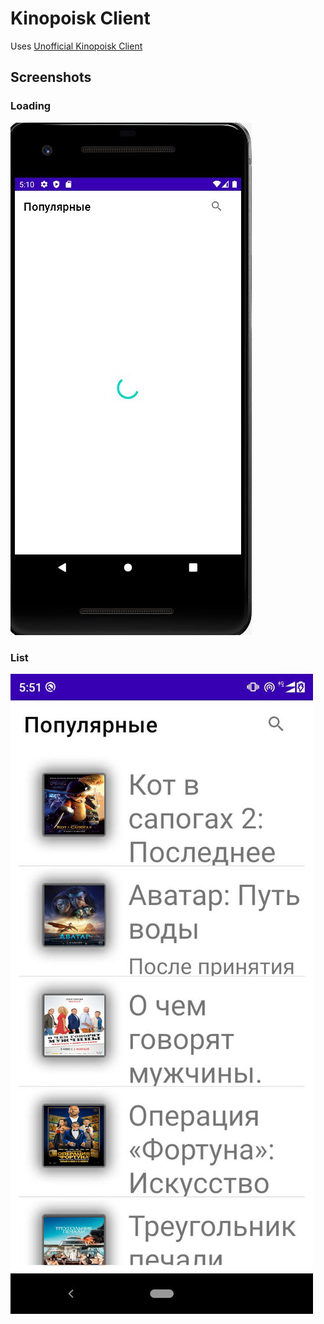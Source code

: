 # Kinopoisk Client

Uses [Unofficial Kinopoisk Client](https://kinopoiskapiunofficial.tech/documentation/api)

## Screenshots

### Loading

![](docs/1.jpg)

### List

![](docs/2.jpg)